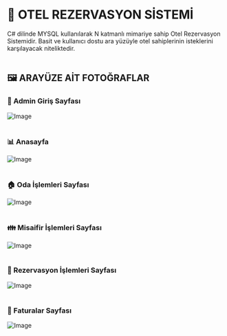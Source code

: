 # 🏨 OTEL REZERVASYON SİSTEMİ
C# dilinde MYSQL kullanılarak N katmanlı mimariye sahip Otel Rezervasyon Sistemidir. Basit ve kullanıcı dostu ara yüzüyle otel sahiplerinin isteklerini karşılayacak niteliktedir.
<br><br/>

## 🖼️ ARAYÜZE AİT FOTOĞRAFLAR


### 🧑 Admin Giriş Sayfası
![Image](https://github.com/user-attachments/assets/c2b0ec3e-8d18-48b2-a226-bfcd6f71bec9)
<br><br/>

### 📊 Anasayfa 
![Image](https://github.com/user-attachments/assets/6cb1a59a-b3be-4b5d-a7cd-ac44174881fd)
<br><br/>
### 🏠 Oda İşlemleri Sayfası
![Image](https://github.com/user-attachments/assets/84d0b0ef-4275-4316-8ae6-a02b4c7a2110)
<br><br/>
### 👪 Misaifir İşlemleri Sayfası
![Image](https://github.com/user-attachments/assets/5ee838e2-6368-4877-a1f8-f8a3335e27aa)
<br><br/>
### 📄 Rezervasyon İşlemleri Sayfası
![Image](https://github.com/user-attachments/assets/5ea34b4a-985d-42d0-82bb-f149875bf1f7)
<br><br/>
### 📁 Faturalar Sayfası 
![Image](https://github.com/user-attachments/assets/0f8c5f27-7fc8-4b7b-aa23-ca98fc0abae0)
